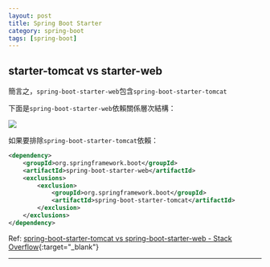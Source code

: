 ```yaml
---
layout: post
title: Spring Boot Starter
category: spring-boot
tags: [spring-boot]
---
```


## starter-tomcat vs starter-web

簡言之，`spring-boot-starter-web`包含`spring-boot-starter-tomcat`

下面是`spring-boot-starter-web`依賴關係層次結構：

![](http://www.hauchenglee.com/assets/images/spring-boot/spring-boot-starter-web-hierarchy.png)

如果要排除`spring-boot-starter-tomcat`依賴：

```xml
<dependency>
    <groupId>org.springframework.boot</groupId>
    <artifactId>spring-boot-starter-web</artifactId>
    <exclusions>
        <exclusion>
            <groupId>org.springframework.boot</groupId>
            <artifactId>spring-boot-starter-tomcat</artifactId>
        </exclusion>
    </exclusions>
</dependency>
```

Ref: [spring-boot-starter-tomcat vs spring-boot-starter-web - Stack Overflow](https://bit.ly/2SIn5tS){:target="_blank"}

---